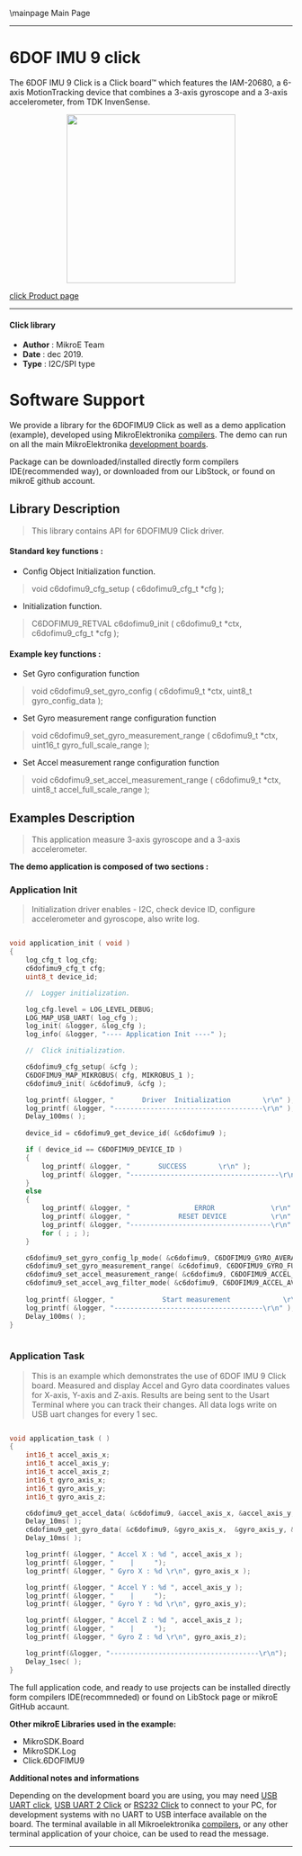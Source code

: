 \mainpage Main Page
 
 

---
# 6DOF IMU 9 click

The 6DOF IMU 9 Click is a Click board™ which features the IAM-20680, a 6-axis MotionTracking device that combines a 3-axis gyroscope and a 3-axis accelerometer, from TDK InvenSense.

<p align="center">
  <img src="https://download.mikroe.com/images/click_for_ide/6dofimu9_click.png" height=300px>
</p>

[click Product page](<https://www.mikroe.com/6dof-imu-9-click>)

---


#### Click library 

- **Author**        : MikroE Team
- **Date**          : dec 2019.
- **Type**          : I2C/SPI type


# Software Support

We provide a library for the 6DOFIMU9 Click 
as well as a demo application (example), developed using MikroElektronika 
[compilers](https://shop.mikroe.com/compilers). 
The demo can run on all the main MikroElektronika [development boards](https://shop.mikroe.com/development-boards).

Package can be downloaded/installed directly form compilers IDE(recommended way), or downloaded from our LibStock, or found on mikroE github account. 

## Library Description

> This library contains API for 6DOFIMU9 Click driver.

#### Standard key functions :

- Config Object Initialization function.
> void c6dofimu9_cfg_setup ( c6dofimu9_cfg_t *cfg ); 
 
- Initialization function.
> C6DOFIMU9_RETVAL c6dofimu9_init ( c6dofimu9_t *ctx, c6dofimu9_cfg_t *cfg );

#### Example key functions :

- Set Gyro configuration function
> void c6dofimu9_set_gyro_config ( c6dofimu9_t *ctx, uint8_t gyro_config_data );
 
- Set Gyro measurement range configuration function
> void c6dofimu9_set_gyro_measurement_range ( c6dofimu9_t *ctx, uint16_t gyro_full_scale_range );

- Set Accel measurement range configuration function
> void c6dofimu9_set_accel_measurement_range ( c6dofimu9_t *ctx, uint8_t accel_full_scale_range );

## Examples Description

> This application measure 3-axis gyroscope and a 3-axis accelerometer.

**The demo application is composed of two sections :**

### Application Init 

> Initialization driver enables - I2C, check device ID,
> configure accelerometer and gyroscope, also write log. 

```c

void application_init ( void )
{
    log_cfg_t log_cfg;
    c6dofimu9_cfg_t cfg;
    uint8_t device_id;

    //  Logger initialization.

    log_cfg.level = LOG_LEVEL_DEBUG;
    LOG_MAP_USB_UART( log_cfg );
    log_init( &logger, &log_cfg );
    log_info( &logger, "---- Application Init ----" );

    //  Click initialization.

    c6dofimu9_cfg_setup( &cfg );
    C6DOFIMU9_MAP_MIKROBUS( cfg, MIKROBUS_1 );
    c6dofimu9_init( &c6dofimu9, &cfg );

    log_printf( &logger, "       Driver  Initialization        \r\n" );
    log_printf( &logger, "-------------------------------------\r\n" );
    Delay_100ms( );
    
    device_id = c6dofimu9_get_device_id( &c6dofimu9 );

    if ( device_id == C6DOFIMU9_DEVICE_ID )
    {
        log_printf( &logger, "       SUCCESS        \r\n" );
        log_printf( &logger, "-------------------------------------\r\n" );
    }
    else
    {
        log_printf( &logger, "                ERROR              \r\n" );
        log_printf( &logger, "            RESET DEVICE           \r\n" );
        log_printf( &logger, "-----------------------------------\r\n" );
        for ( ; ; );
    }

    c6dofimu9_set_gyro_config_lp_mode( &c6dofimu9, C6DOFIMU9_GYRO_AVERAGE_1x );
    c6dofimu9_set_gyro_measurement_range( &c6dofimu9, C6DOFIMU9_GYRO_FULL_SCALE_250dps );
    c6dofimu9_set_accel_measurement_range( &c6dofimu9, C6DOFIMU9_ACCEL_FULL_SCALE_2g );
    c6dofimu9_set_accel_avg_filter_mode( &c6dofimu9, C6DOFIMU9_ACCEL_AVERAGE_4_SAMPLES );
    
    log_printf( &logger, "            Start measurement             \r\n" );
    log_printf( &logger, "-------------------------------------\r\n" );
    Delay_100ms( );
}
  
```

### Application Task

> This is an example which demonstrates the use of 6DOF IMU 9 Click board.
> Measured and display Accel and Gyro data coordinates values for X-axis, Y-axis and Z-axis.
> Results are being sent to the Usart Terminal where you can track their changes.
> All data logs write on USB uart changes for every 1 sec.

```c

void application_task ( )
{
    int16_t accel_axis_x;
    int16_t accel_axis_y;
    int16_t accel_axis_z;
    int16_t gyro_axis_x;
    int16_t gyro_axis_y;
    int16_t gyro_axis_z;

    c6dofimu9_get_accel_data( &c6dofimu9, &accel_axis_x, &accel_axis_y, &accel_axis_z );
    Delay_10ms( );
    c6dofimu9_get_gyro_data( &c6dofimu9, &gyro_axis_x,  &gyro_axis_y, &gyro_axis_z );
    Delay_10ms( );

    log_printf( &logger, " Accel X : %d ", accel_axis_x );
    log_printf( &logger, "    |     ");
    log_printf( &logger, " Gyro X : %d \r\n", gyro_axis_x );

    log_printf( &logger, " Accel Y : %d ", accel_axis_y );
    log_printf( &logger, "    |     ");
    log_printf( &logger, " Gyro Y : %d \r\n", gyro_axis_y);

    log_printf( &logger, " Accel Z : %d ", accel_axis_z );
    log_printf( &logger, "    |     ");
    log_printf( &logger, " Gyro Z : %d \r\n", gyro_axis_z);

    log_printf(&logger, "-------------------------------------\r\n");
    Delay_1sec( );
} 

```

The full application code, and ready to use projects can be  installed directly form compilers IDE(recommneded) or found on LibStock page or mikroE GitHub accaunt.

**Other mikroE Libraries used in the example:** 

- MikroSDK.Board
- MikroSDK.Log
- Click.6DOFIMU9

**Additional notes and informations**

Depending on the development board you are using, you may need 
[USB UART click](https://shop.mikroe.com/usb-uart-click), 
[USB UART 2 Click](https://shop.mikroe.com/usb-uart-2-click) or 
[RS232 Click](https://shop.mikroe.com/rs232-click) to connect to your PC, for 
development systems with no UART to USB interface available on the board. The 
terminal available in all Mikroelektronika 
[compilers](https://shop.mikroe.com/compilers), or any other terminal application 
of your choice, can be used to read the message.

---
